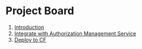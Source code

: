 # Project Board

1. [Introduction](./1-getting-started-with-ams.md)
2. [Integrate with Authorization Management Service](./2-integrate-with-ams.md)
3. [Deploy to CF](./3-deploy-to-cf.md)

